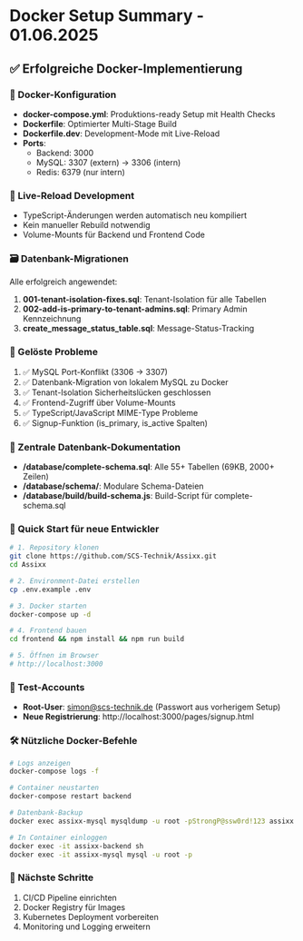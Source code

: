 # Docker Setup Summary - 01.06.2025

## ✅ Erfolgreiche Docker-Implementierung

### 🐳 Docker-Konfiguration

- **docker-compose.yml**: Produktions-ready Setup mit Health Checks
- **Dockerfile**: Optimierter Multi-Stage Build
- **Dockerfile.dev**: Development-Mode mit Live-Reload
- **Ports**:
  - Backend: 3000
  - MySQL: 3307 (extern) -> 3306 (intern)
  - Redis: 6379 (nur intern)

### 🔄 Live-Reload Development

- TypeScript-Änderungen werden automatisch neu kompiliert
- Kein manueller Rebuild notwendig
- Volume-Mounts für Backend und Frontend Code

### 🗃️ Datenbank-Migrationen

Alle erfolgreich angewendet:

1. **001-tenant-isolation-fixes.sql**: Tenant-Isolation für alle Tabellen
2. **002-add-is-primary-to-tenant-admins.sql**: Primary Admin Kennzeichnung
3. **create_message_status_table.sql**: Message-Status-Tracking

### 🔧 Gelöste Probleme

1. ✅ MySQL Port-Konflikt (3306 → 3307)
2. ✅ Datenbank-Migration von lokalem MySQL zu Docker
3. ✅ Tenant-Isolation Sicherheitslücken geschlossen
4. ✅ Frontend-Zugriff über Volume-Mounts
5. ✅ TypeScript/JavaScript MIME-Type Probleme
6. ✅ Signup-Funktion (is_primary, is_active Spalten)

### 📁 Zentrale Datenbank-Dokumentation

- **/database/complete-schema.sql**: Alle 55+ Tabellen (69KB, 2000+ Zeilen)
- **/database/schema/**: Modulare Schema-Dateien
- **/database/build/build-schema.js**: Build-Script für complete-schema.sql

### 🚀 Quick Start für neue Entwickler

```bash
# 1. Repository klonen
git clone https://github.com/SCS-Technik/Assixx.git
cd Assixx

# 2. Environment-Datei erstellen
cp .env.example .env

# 3. Docker starten
docker-compose up -d

# 4. Frontend bauen
cd frontend && npm install && npm run build

# 5. Öffnen im Browser
# http://localhost:3000
```

### 🔐 Test-Accounts

- **Root-User**: simon@scs-technik.de (Passwort aus vorherigem Setup)
- **Neue Registrierung**: http://localhost:3000/pages/signup.html

### 🛠️ Nützliche Docker-Befehle

```bash
# Logs anzeigen
docker-compose logs -f

# Container neustarten
docker-compose restart backend

# Datenbank-Backup
docker exec assixx-mysql mysqldump -u root -pStrongP@ssw0rd!123 assixx > backup.sql

# In Container einloggen
docker exec -it assixx-backend sh
docker exec -it assixx-mysql mysql -u root -p
```

### 📝 Nächste Schritte

1. CI/CD Pipeline einrichten
2. Docker Registry für Images
3. Kubernetes Deployment vorbereiten
4. Monitoring und Logging erweitern
